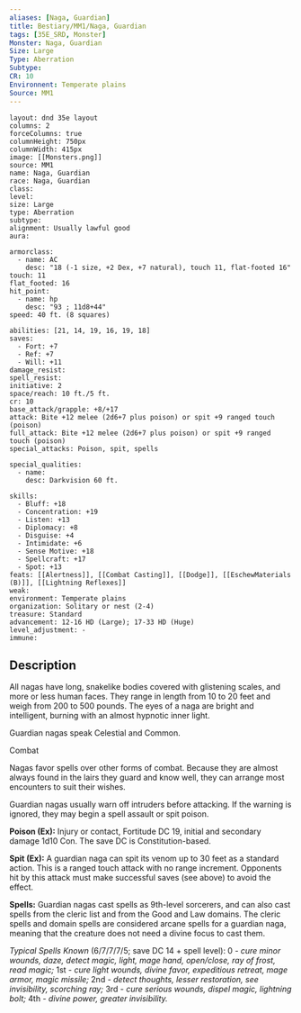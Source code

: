 ```yaml
---
aliases: [Naga, Guardian]
title: Bestiary/MM1/Naga, Guardian
tags: [35E_SRD, Monster]
Monster: Naga, Guardian
Size: Large
Type: Aberration
Subtype: 
CR: 10
Environnent: Temperate plains
Source: MM1
---
```


```statblock
layout: dnd 35e layout
columns: 2
forceColumns: true
columnHeight: 750px
columnWidth: 415px
image: [[Monsters.png]]
source: MM1
name: Naga, Guardian
race: Naga, Guardian
class: 
level: 
size: Large
type: Aberration
subtype: 
alignment: Usually lawful good
aura: 

armorclass:
  - name: AC
    desc: "18 (-1 size, +2 Dex, +7 natural), touch 11, flat-footed 16"
touch: 11
flat_footed: 16
hit_point:
  - name: hp
    desc: "93 ; 11d8+44"
speed: 40 ft. (8 squares)

abilities: [21, 14, 19, 16, 19, 18]
saves:
  - Fort: +7
  - Ref: +7
  - Will: +11
damage_resist: 
spell_resist: 
initiative: 2
space/reach: 10 ft./5 ft.
cr: 10
base_attack/grapple: +8/+17
attack: Bite +12 melee (2d6+7 plus poison) or spit +9 ranged touch (poison)
full_attack: Bite +12 melee (2d6+7 plus poison) or spit +9 ranged touch (poison)
special_attacks: Poison, spit, spells

special_qualities:
  - name: 
    desc: Darkvision 60 ft.

skills:
  - Bluff: +18
  - Concentration: +19
  - Listen: +13
  - Diplomacy: +8
  - Disguise: +4
  - Intimidate: +6
  - Sense Motive: +18
  - Spellcraft: +17
  - Spot: +13
feats: [[Alertness]], [[Combat Casting]], [[Dodge]], [[EschewMaterials (B)]], [[Lightning Reflexes]]
weak: 
environment: Temperate plains
organization: Solitary or nest (2-4)
treasure: Standard
advancement: 12-16 HD (Large); 17-33 HD (Huge)
level_adjustment: -
immune: 
```

## Description

<p>All nagas have long, snakelike bodies covered with glistening scales, and more or less human faces. They range in length from 10 to 20 feet and weigh from 200 to 500 pounds. The eyes of a naga are bright and intelligent, burning with an almost hypnotic inner light.</p>
<p>Guardian nagas speak Celestial and Common.</p>
<p>Combat</p>
<p>Nagas favor spells over other forms of combat. Because they are almost always found in the lairs they guard and know well, they can arrange most encounters to suit their wishes.</p>
<p>Guardian nagas usually warn off intruders before attacking. If the warning is ignored, they may begin a spell assault or spit poison.</p>
<p>
            <b>Poison (Ex):</b> Injury or contact, Fortitude DC 19, initial and secondary damage 1d10 Con. The save DC is Constitution-based.</p>
<p>
            <b>Spit (Ex):</b> A guardian naga can spit its venom up to 30 feet as a standard action. This is a ranged touch attack with no range increment. Opponents hit by this attack must make successful saves (see above) to avoid the effect.</p>
<p>
            <b>Spells:</b> Guardian nagas cast spells as 9th-level sorcerers, and can also cast spells from the cleric list and from the Good and Law domains. The cleric spells and domain spells are considered arcane spells for a guardian naga, meaning that the creature does not need a divine focus to cast them.</p>
<p>
            <i>Typical Spells Known</i> (6/7/7/7/5; save DC 14 + spell level): 0 -  <i>cure minor wounds, daze, detect magic, light, mage hand, open/close, ray of frost, read magic;</i> 1st -  <i>cure light wounds, divine favor, expeditious retreat, mage armor, magic missile;</i> 2nd - <i>detect thoughts, lesser restoration, see invisibility, scorching ray;</i> 3rd -  <i>cure serious wounds, dispel magic, lightning bolt;</i> 4th - <i>divine power, greater invisibility.</i></p>